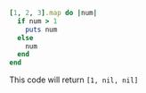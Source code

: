 ```ruby
[1, 2, 3].map do |num|
  if num > 1
    puts num
  else
    num
  end
end
```

This code will return `[1, nil, nil]` 